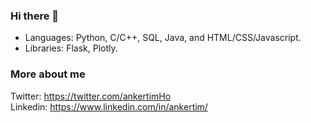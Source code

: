 ### Hi there 👋

- Languages: Python, C/C++, SQL, Java, and HTML/CSS/Javascript.
- Libraries: Flask, Plotly.

### More about me
Twitter: https://twitter.com/ankertimHo  
Linkedin: https://www.linkedin.com/in/ankertim/

<!--
**ankertim/ankertim** is a ✨ _special_ ✨ repository because its `README.md` (this file) appears on your GitHub profile.

Here are some ideas to get you started:

- 🔭 I’m currently working on ...
- 🌱 I’m currently learning ...
- 👯 I’m looking to collaborate on ...
- 🤔 I’m looking for help with ...
- 💬 Ask me about ...
- 📫 How to reach me: ...
- 😄 Pronouns: ...
- ⚡ Fun fact: ...
-->
